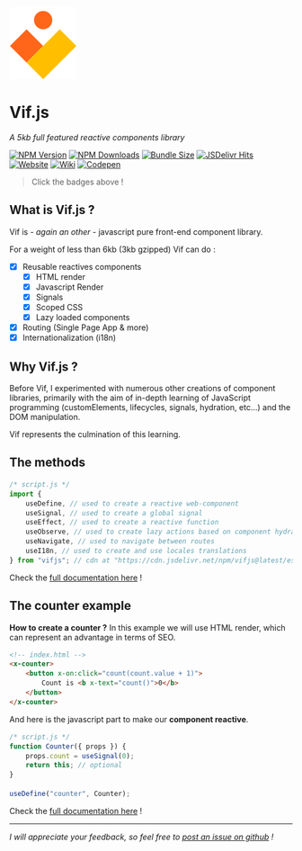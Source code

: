 ![logo](https://raw.githubusercontent.com/vifjs/vif/main/docs/assets/images/logo.svg)

# Vif.js

_A 5kb full featured reactive components library_

[![NPM Version](https://img.shields.io/npm/v/vifjs.svg?style=for-the-badge)](https://www.npmjs.com/package/vifjs)
[![NPM Downloads](https://img.shields.io/npm/dm/vifjs.svg?style=for-the-badge)](https://www.npmjs.com/package/vifjs)
[![Bundle Size](https://img.shields.io/bundlephobia/minzip/vifjs)](https://www.npmjs.com/package/vifjs)
[![JSDelivr Hits](https://img.shields.io/jsdelivr/npm/hm/vifjs?style=for-the-badge)](https://www.jsdelivr.com/package/npm/vifjs)<br>
[![Website](https://img.shields.io/badge/Website-vifjs.dev-coral?style=for-the-badge)](https://vifjs.dev)
[![Wiki](https://img.shields.io/badge/Wiki-Documentation-blue?style=for-the-badge)](https://github.com/vifjs/vif/tree/main/wiki/README.md)
[![Codepen](https://img.shields.io/badge/Demos-codepen.io-seagreen?style=for-the-badge)](https://codepen.io/collection/WvPrEb)

> Click the badges above !

## What is Vif.js ?

Vif is - _again an other_ - javascript pure front-end component library.

For a weight of less than 6kb (3kb gzipped) Vif can do :

-   [x] Reusable reactives components
    -   [x] HTML render
    -   [x] Javascript Render
    -   [x] Signals
    -   [x] Scoped CSS
    -   [x] Lazy loaded components
-   [x] Routing (Single Page App & more)
-   [x] Internationalization (i18n)

## Why Vif.js ?

Before Vif, I experimented with numerous other creations of component libraries, primarily with the aim of in-depth learning of JavaScript programming (customElements, lifecycles, signals, hydration, etc...) and the DOM manipulation.

Vif represents the culmination of this learning.

## The methods

```js
/* script.js */
import {
    useDefine, // used to create a reactive web-component
    useSignal, // used to create a global signal
    useEffect, // used to create a reactive function
    useObserve, // used to create lazy actions based on component hydration
    useNavigate, // used to navigate between routes
    useI18n, // used to create and use locales translations
} from "vifjs"; // cdn at "https://cdn.jsdelivr.net/npm/vifjs@latest/esm/vif.js"
```

Check the [full documentation here](https://github.com/vifjs/vif/tree/main/wiki/README.md) !

## The counter example

**How to create a counter ?** In this example we will use HTML render, which can represent an advantage in terms of SEO.

```html
<!-- index.html -->
<x-counter>
    <button x-on:click="count(count.value + 1)">
        Count is <b x-text="count()">0</b>
    </button>
</x-counter>
```

And here is the javascript part to make our **component reactive**.

```js
/* script.js */
function Counter({ props }) {
    props.count = useSignal(0);
    return this; // optional
}

useDefine("counter", Counter);
```

Check the [full documentation here](https://github.com/vifjs/vif/tree/main/wiki/README.md) !

---

_I will appreciate your feedback, so feel free to [post an issue on github](https://github.com/vifjs/vif/issues) !_
